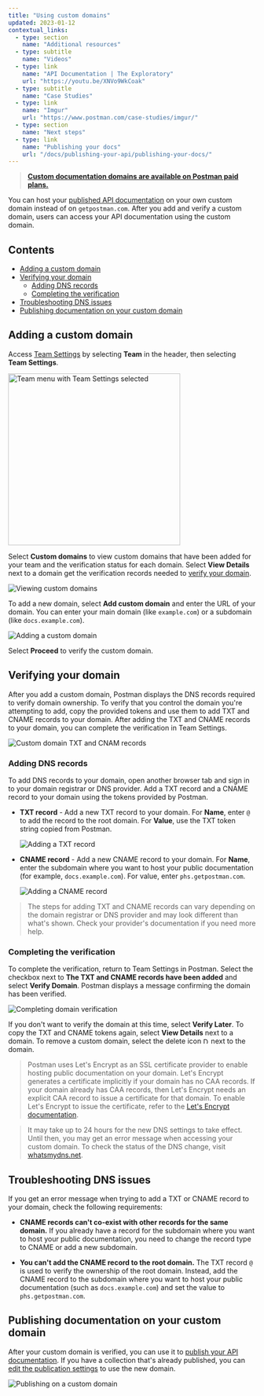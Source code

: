 ```yaml
---
title: "Using custom domains"
updated: 2023-01-12
contextual_links:
  - type: section
    name: "Additional resources"
  - type: subtitle
    name: "Videos"
  - type: link
    name: "API Documentation | The Exploratory"
    url: "https://youtu.be/XNVo9WkCoak"
  - type: subtitle
    name: "Case Studies"
  - type: link
    name: "Imgur"
    url: "https://www.postman.com/case-studies/imgur/"
  - type: section
    name: "Next steps"
  - type: link
    name: "Publishing your docs"
    url: "/docs/publishing-your-api/publishing-your-docs/"
---
```


> **[Custom documentation domains are available on Postman paid plans.](https://www.postman.com/pricing)**

You can host your [published API documentation](/docs/publishing-your-api/publishing-your-docs/) on your own custom domain instead of on `getpostman.com`. After you add and verify a custom domain, users can access your API documentation using the custom domain.

## Contents

* [Adding a custom domain](#adding-a-custom-domain)
* [Verifying your domain](#verifying-your-domain)
    * [Adding DNS records](#adding-dns-records)
    * [Completing the verification](#completing-the-verification)
* [Troubleshooting DNS issues](#troubleshooting-dns-issues)
* [Publishing documentation on your custom domain](#publishing-documentation-on-your-custom-domain)

## Adding a custom domain

Access [Team Settings](https://go.postman.co/settings/team/general) by selecting **Team** in the header, then selecting **Team Settings**.

<img alt="Team menu with Team Settings selected" src="https://assets.postman.com/postman-docs/team-settings-menu-selected.jpg" width="350px"/>

Select **Custom domains** to view custom domains that have been added for your team and the verification status for each domain. Select **View Details** next to a domain get the verification records needed to [verify your domain](#verifying-your-domain).

![Viewing custom domains](https://assets.postman.com/postman-docs/v10/custom-domains-view-v10.jpg)

To add a new domain, select **Add custom domain** and enter the URL of your domain. You can enter your main domain (like `example.com`) or a subdomain (like `docs.example.com`).

![Adding a custom domain](https://assets.postman.com/postman-docs/v10/custom-domains-add-v10.jpg)

Select **Proceed** to verify the custom domain.

## Verifying your domain

After you add a custom domain, Postman displays the DNS records required to verify domain ownership. To verify that you control the domain you're attempting to add, copy the provided tokens and use them to add TXT and CNAME records to your domain. After adding the TXT and CNAME records to your domain, you can complete the verification in Team Settings.

![Custom domain TXT and CNAM records](https://assets.postman.com/postman-docs/v10/custom-domains-dns-records-v10-9a.jpg)

### Adding DNS records

To add DNS records to your domain, open another browser tab and sign in to your domain registrar or DNS provider. Add a TXT record and a CNAME record to your domain using the tokens provided by Postman.

* **TXT record** - Add a new TXT record to your domain. For **Name**, enter `@` to add the record to the root domain. For **Value**, use the TXT token string copied from Postman.

    ![Adding a TXT record](https://assets.postman.com/postman-docs/v10/custom-domains-add-txt.jpg)

* **CNAME record** - Add a new CNAME record to your domain. For **Name**, enter the subdomain where you want to host your public documentation (for example, `docs.example.com`). For value, enter `phs.getpostman.com`.

    ![Adding a CNAME record](https://assets.postman.com/postman-docs/v10/custom-domains-cname-record.jpg)

> The steps for adding TXT and CNAME records can vary depending on the domain registrar or DNS provider and may look different than what's shown. Check your provider's documentation if you need more help.

### Completing the verification

To complete the verification, return to Team Settings in Postman. Select the checkbox next to **The TXT and CNAME records have been added** and select **Verify Domain**. Postman displays a message confirming the domain has been verified.

![Completing domain verification](https://assets.postman.com/postman-docs/v10/custom-domains-verify-v10.jpg)

If you don't want to verify the domain at this time, select **Verify Later**. To copy the TXT and CNAME tokens again, select **View Details** next to a domain. To remove a custom domain, select the delete icon <img alt="Delete icon" src="https://assets.postman.com/postman-docs/icon-delete-v9.jpg#icon" width="12px"> next to the domain.

> Postman uses Let's Encrypt as an SSL certificate provider to enable hosting public documentation on your domain. Let's Encrypt generates a certificate implicitly if your domain has no CAA records. If your domain already has CAA records, then Let's Encrypt needs an explicit CAA record to issue a certificate for that domain. To enable Let's Encrypt to issue the certificate, refer to the [Let's Encrypt documentation](https://letsencrypt.org/docs/caa/).

<!-- -->

> It may take up to 24 hours for the new DNS settings to take effect. Until then, you may get an error message when accessing your custom domain. To check the status of the DNS change, visit [whatsmydns.net](https://www.whatsmydns.net/).

## Troubleshooting DNS issues

If you get an error message when trying to add a TXT or CNAME record to your domain, check the following requirements:

* **CNAME records can't co-exist with other records for the same domain.** If you already have a record for the subdomain where you want to host your public documentation, you need to change the record type to CNAME or add a new subdomain.

* **You can't add the CNAME record to the root domain.** The TXT record `@` is used to verify the ownership of the root domain. Instead, add the CNAME record to the subdomain where you want to host your public documentation (such as `docs.example.com`) and set the value to `phs.getpostman.com`.

## Publishing documentation on your custom domain

After your custom domain is verified, you can use it to [publish your API documentation](/docs/publishing-your-api/publishing-your-docs/#making-your-documentation-public). If you have a collection that's already published, you can [edit the publication settings](/docs/publishing-your-api/publishing-your-docs/#changing-publication-settings) to use the new domain.

![Publishing on a custom domain](https://assets.postman.com/postman-docs/v10/custom-domains-publish-v10.jpg)
